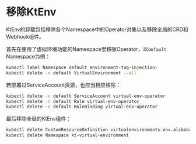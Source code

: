 # 移除KtEnv

KtEnv的卸载包括移除各个Namespace中的Operator对象以及移除全局的CRD和Webhook组件。

首先在使用了虚拟环境功能的Namespace里移除Operator，以`default` Namespace为例：

```bash
kubectl label Namespace default environment-tag-injection-
kubectl delete -n default VirtualEnvironment --all
```

若部署过ServiceAccount资源，也应当相应移除：

```bash
kubectl delete -n default ServiceAccount virtual-env-operator
kubectl delete -n default Role virtual-env-operator
kubectl delete -n default RoleBinding virtual-env-operator
```

最后移除全局的KtEnv组件：

```bash
kubectl delete CustomResourceDefinition virtualenvironments.env.alibaba.com
kubectl delete Namespace kt-virtual-environment
```
